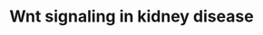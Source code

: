 ---
annotations:
- id: DOID:557
  type: Disease Ontology
  value: kidney disease
- id: PW:0000003
  parent: signaling pathway
  type: Pathway Ontology
  value: signaling pathway
- id: PW:0000008
  parent: signaling pathway
  type: Pathway Ontology
  value: Wnt signaling pathway
- id: PW:0000200
  parent: signaling pathway
  type: Pathway Ontology
  value: Wnt signaling, the planar cell polarity pathway
authors:
- Mkutmon
- Khanspers
- MaintBot
- Eweitz
communities:
- Diseases
- Renal_Genomics
description: This pathway is modeled after Figure 5 of the article "Glomerulocystic
  kidney disease" (Bissler, et al. 2010). The gene product Wnt signals two different
  paths titled canonical and non-canonical. The non-canonical path is mediated by
  the membrane bound protein Disheveled (Dvl) which then controls the planar cell
  Polarity. The canonical path on the other hand is mediated by the cytoplasmic protein
  Disheveled (Dvl) and then is effected through b-catenin transcription. The complex
  of Nphp2 and Nphp3 seem to help facilitate the process by controlling the Wnt signaling.  Bergmann,
  et al. (2008) showed that Nphp3 deficiency in Xenopus resulted to planar cell polarity
  defects.  Proteins on this pathway have targeted assays available via the [https://assays.cancer.gov/available_assays?wp_id=WP4150
  CPTAC Assay Portal].
last-edited: 2021-05-09
ndex: 5e5927cc-8b69-11eb-9e72-0ac135e8bacf
organisms:
- Homo sapiens
redirect_from:
- /index.php/Pathway:WP4150
- /instance/WP4150
- /instance/WP4150_rr116677
revision: r116677
schema-jsonld:
- '@context': https://schema.org/
  '@id': https://wikipathways.github.io/pathways/WP4150.html
  '@type': Dataset
  creator:
    '@type': Organization
    name: WikiPathways
  description: This pathway is modeled after Figure 5 of the article "Glomerulocystic
    kidney disease" (Bissler, et al. 2010). The gene product Wnt signals two different
    paths titled canonical and non-canonical. The non-canonical path is mediated by
    the membrane bound protein Disheveled (Dvl) which then controls the planar cell
    Polarity. The canonical path on the other hand is mediated by the cytoplasmic
    protein Disheveled (Dvl) and then is effected through b-catenin transcription.
    The complex of Nphp2 and Nphp3 seem to help facilitate the process by controlling
    the Wnt signaling.  Bergmann, et al. (2008) showed that Nphp3 deficiency in Xenopus
    resulted to planar cell polarity defects.  Proteins on this pathway have targeted
    assays available via the [https://assays.cancer.gov/available_assays?wp_id=WP4150
    CPTAC Assay Portal].
  keywords:
  - CTNNB1
  - Calcium
  - DVL1
  - DVL2
  - DVL3
  - FZD1
  - FZD2
  - FZD3
  - FZD4
  - FZD5
  - FZD6
  - FZD7
  - FZD8
  - FZD9
  - INVS
  - LRP5
  - LRP6
  - MAPK10
  - MAPK8
  - MAPK9
  - NPHP3-ACAD11
  - RHOA
  - WNT1
  - WNT10A
  - WNT10B
  - WNT11
  - WNT16
  - WNT2
  - WNT2B
  - WNT3
  - WNT3A
  - WNT4
  - WNT5A
  - WNT5B
  - WNT6
  - WNT7A
  - WNT7B
  - WNT9B
  license: CC0
  name: Wnt signaling in kidney disease
seo: CreativeWork
title: Wnt signaling in kidney disease
wpid: WP4150
---